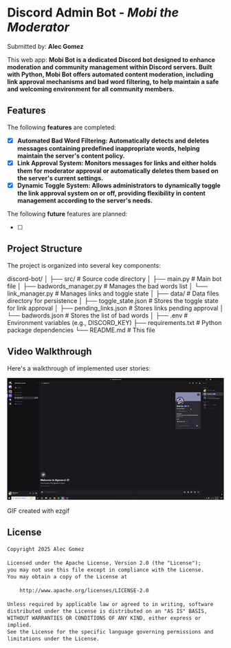 # Discord Admin Bot - *Mobi the Moderator*

Submitted by: **Alec Gomez**

This web app: **Mobi Bot is a dedicated Discord bot designed to enhance moderation and community management within Discord servers. Built with Python, Mobi Bot offers automated content moderation, including link approval mechanisms and bad word filtering, to help maintain a safe and welcoming environment for all community members.**

## Features

The following **features** are completed:

- [x] **Automated Bad Word Filtering: Automatically detects and deletes messages containing predefined inappropriate words, helping maintain the server's content policy.**
- [x] **Link Approval System: Monitors messages for links and either holds them for moderator approval or automatically deletes them based on the server's current settings.**
- [x] **Dynamic Toggle System: Allows administrators to dynamically toggle the link approval system on or off, providing flexibility in content management according to the server's needs.**

The following **future** features are planned:

- [ ] 

## Project Structure

The project is organized into several key components:

discord-bot/
│
├── src/                        # Source code directory
│   ├── main.py                 # Main bot file
│   ├── badwords_manager.py     # Manages the bad words list
│   └── link_manager.py         # Manages links and toggle state
│
├── data/                       # Data files directory for persistence
│   ├── toggle_state.json       # Stores the toggle state for link approval
│   ├── pending_links.json      # Stores links pending approval
│   └── badwords.json           # Stores the list of bad words
│
├── .env                        # Environment variables (e.g., DISCORD_KEY)
├── requirements.txt            # Python package dependencies
└── README.md                   # This file

## Video Walkthrough

Here's a walkthrough of implemented user stories:

<img src='public\assets\walkthrough.gif' title='Video Walkthrough' width='' alt='Video Walkthrough' />

GIF created with ezgif

## License

    Copyright 2025 Alec Gomez

    Licensed under the Apache License, Version 2.0 (the "License");
    you may not use this file except in compliance with the License.
    You may obtain a copy of the License at

        http://www.apache.org/licenses/LICENSE-2.0

    Unless required by applicable law or agreed to in writing, software
    distributed under the License is distributed on an "AS IS" BASIS,
    WITHOUT WARRANTIES OR CONDITIONS OF ANY KIND, either express or implied.
    See the License for the specific language governing permissions and
    limitations under the License.